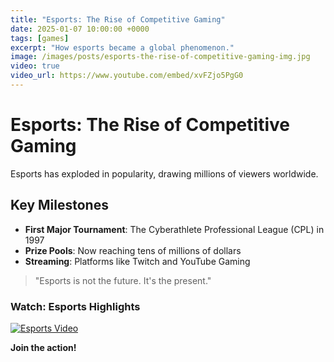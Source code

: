 ```yaml
---
title: "Esports: The Rise of Competitive Gaming"
date: 2025-01-07 10:00:00 +0000
tags: [games]
excerpt: "How esports became a global phenomenon."
image: /images/posts/esports-the-rise-of-competitive-gaming-img.jpg
video: true
video_url: https://www.youtube.com/embed/xvFZjo5PgG0
---
```


# Esports: The Rise of Competitive Gaming

Esports has exploded in popularity, drawing millions of viewers worldwide.

## Key Milestones

- **First Major Tournament**: The Cyberathlete Professional League (CPL) in 1997
- **Prize Pools**: Now reaching tens of millions of dollars
- **Streaming**: Platforms like Twitch and YouTube Gaming

> "Esports is not the future. It's the present."

### Watch: Esports Highlights

[![Esports Video](https://img.youtube.com/vi/xvFZjo5PgG0/0.jpg)](https://www.youtube.com/embed/xvFZjo5PgG0)

**Join the action!** 
